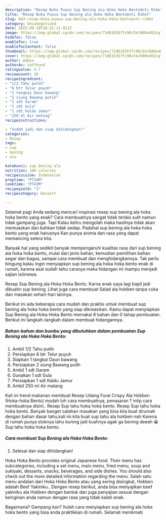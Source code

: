 ```yaml
---
description: "Resep Buka Puasa Sup Bening ala Hoka Hoka BentoAnti Ribet"
title: "Resep Buka Puasa Sup Bening ala Hoka Hoka BentoAnti Ribet"
slug: 843-resep-buka-puasa-sup-bening-ala-hoka-hoka-bentoanti-ribet
category: Uncategorized
date: 2022-09-18T18:31:11.021Z
image: https://img-global.cpcdn.com/recipes/71d616357fc96c54/680x482cq70/sup-bening-ala-hoka-hoka-bento-foto-resep-utama.jpg
hideToc: false
enableToc: true
enableTocContent: false
thumbnail: https://img-global.cpcdn.com/recipes/71d616357fc96c54/680x482cq70/sup-bening-ala-hoka-hoka-bento-foto-resep-utama.jpg
cover: https://img-global.cpcdn.com/recipes/71d616357fc96c54/680x482cq70/sup-bening-ala-hoka-hoka-bento-foto-resep-utama.jpg
author: Admin
authorAv: notfound
ratingvalue: 4.7
reviewcount: 16
recipeingredient:
- "1/2 Tahu putih"
- "6 btr Telur puyuh"
- "1 tangkai Daun bawang"
- "2 siung Bawang putih"
- "1 sdt Garam"
- "1 sdt Gula"
- "1 sdt Kaldu Jamur"
- "250 ml Air matang"
recipeinstructions:

- "Sudah jadi dan siap dihidangkan!"
categories:
- Resep
tags:
- sup
- bening
- ala

katakunci: sup bening ala 
nutrition: 168 calories
recipecuisine: Indonesian
preptime: "PT24M"
cooktime: "PT43M"
recipeyield: "1"
recipecategory: Dessert

---
```



Selamat pagi Anda sedang mencari inspirasi resep sup bening ala hoka hoka bento yang enak? Cara membuatnya sangat tidak terlalu sulit namun tidak gampang juga. Tapi Kalau keliru mengolah maka hasilnya tidak akan memuaskan dan bahkan tidak sedap. Padahal sup bening ala hoka hoka bento yang enak harusnya Kan punya aroma dan rasa yang dapat memancing selera kita.


Banyak hal yang sedikit banyak mempengaruhi kualitas rasa dari sup bening ala hoka hoka bento, mulai dari jenis bahan, kemudian pemilihan bahan segar dan bagus, sampai cara membuat dan menghidangkannya. Tak perlu bingung kalau ingin menyiapkan sup bening ala hoka hoka bento enak di rumah, karena asal sudah tahu caranya maka hidangan ini mampu menjadi sajian istimewa.

Resep Sup Bening ala Hoka Hoka Bento. Karna anak saya lagi bapil jadi dibuatin sup bening. Lihat juga cara membuat Salad ala hokben tanpa cuka dan masakan sehari-hari lainnya.


Berikut ini ada beberapa cara mudah dan praktis untuk membuat sup bening ala hoka hoka bento yang siap dikreasikan. Kamu dapat menyiapkan Sup Bening ala Hoka Hoka Bento memakai 8 bahan dan 0 tahap pembuatan. Berikut ini langkah-langkah dalam membuat hidangannya.

<!--inarticleads1-->

##### Bahan-bahan dan bumbu yang dibutuhkan dalam pembuatan Sup Bening ala Hoka Hoka Bento:

1. Ambil 1/2 Tahu putih
1. Persiapkan 6 btr Telur puyuh
1. Siapkan 1 tangkai Daun bawang
1. Persiapkan 2 siung Bawang putih
1. Ambil 1 sdt Garam
1. Gunakan 1 sdt Gula
1. Persiapkan 1 sdt Kaldu Jamur
1. Ambil 250 ml Air matang


Kali ini trend makanan membuat Resep Udang Furai Crispy Ala Hokben (Hoka-hoka Bento) mudah loh cara membuatnya, penasaran ? intip cara membuatnya disini.. Resep Sup tahu hoka hoka bento. Resep Sup tahu hoka hoka bento. Banyak banget oalahan masakan yang bisa kita buat dirumah dengan bahan dasar tahu,kali ini kita buat sup tahu ala hokben nah Karena di rumah punya stoknya tahu kuning jadi kuahnya agak ga bening deeeh 😀 Sup tahu hoka hoka bento. 

<!--inarticleads2-->

##### Cara membuat Sup Bening ala Hoka Hoka Bento:


1. Selesai dan siap dihidangkan!

Hoka Hoka Bento provides original Japanese food. Their menu has subcategories, including a set menu, main menu, fried menu, soup and sukiyaki, desserts, snacks, beverages, and side dishes. You should also check out the more detailed information regarding the menu. Salah satu menu andalan dari Hoka Hoka Bento atau yang sering disingkat, Hokben adalah Beef Yakiniku.. Dengan resep berikut, anda bisa menyajikan beef yakiniku ala Hokben dengan bentuk dan juga penyajian sesuai dengan keinginan anda namun dengan rasa yang tidak kalah enak. 

Bagaimana? Gampang kan? Itulah cara menyiapkan sup bening ala hoka hoka bento yang bisa anda praktikkan di rumah. Selamat menikmati
